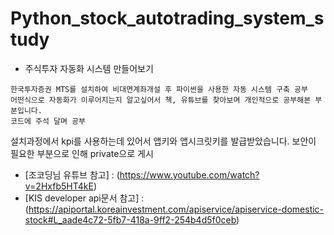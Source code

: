 # Python_stock_autotrading_system_study

- 주식투자 자동화 시스템 만들어보기
```
한국투자증권 MTS를 설치하여 비대면계좌개설 후 파이썬을 사용한 자동 시스템 구축 공부
어떤식으로 자동화가 이루어지는지 알고싶어서 책, 유튜브를 찾아보며 개인적으로 공부해본 부분입니다.
코드에 주석 달며 공부
```
설치과정에서 kpi를 사용하는데 있어서 앱키와 앱시크릿키를 발급받았습니다.
보안이 필요한 부분으로 인해 private으로 게시

- [조코딩님 유튜브 참고] : (https://www.youtube.com/watch?v=2Hxfb5HT4kE)
- [KIS developer api문서 참고] : (https://apiportal.koreainvestment.com/apiservice/apiservice-domestic-stock#L_aade4c72-5fb7-418a-9ff2-254b4d5f0ceb)
